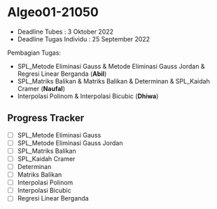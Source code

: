 # Algeo01-21050

- Deadline Tubes : 3 Oktober 2022
- Deadline Tugas Individu : 25 September 2022


Pembagian Tugas:
- SPL_Metode Eliminasi Gauss & Metode Eliminasi Gauss Jordan & Regresi Linear Berganda (**Abil**)
- SPL_Matriks Balikan & Matriks Balikan & Determinan & SPL_Kaidah Cramer (**Naufal**)
- Interpolasi Polinom & Interpolasi Bicubic (**Dhiwa**)

## Progress Tracker
- [ ] SPL_Metode Eliminasi Gauss
- [ ] SPL_Metode Eliminasi Gauss Jordan
- [ ] SPL_Matriks Balikan
- [ ] SPL_Kaidah Cramer
- [ ] Determinan
- [ ] Matriks Balikan
- [ ] Interpolasi Polinom
- [ ] Interpolasi Bicubic
- [ ] Regresi Linear Berganda
